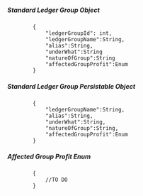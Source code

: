 ##### Standard Ledger Group Object

            {
                "ledgerGroupId": int,
                "ledgerGroupName":String,
				"alias":String,
                "underWhat":String
				"natureOfGroup":String
				"affectedGroupProfit":Enum
            }
            
##### Standard Ledger Group Persistable Object
			{
            	"ledgerGroupName":String,
				"alias":String,
                "underWhat":String,
				"natureOfGroup":String,
				"affectedGroupProfit":Enum
            }

##### Affected Group Profit Enum
			{
				//TO DO
			}

